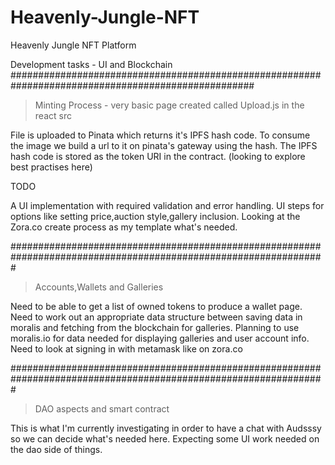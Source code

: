 # Heavenly-Jungle-NFT
Heavenly Jungle NFT Platform

Development tasks - UI and Blockchain 
####################################################################################################

> Minting Process - very basic page created called Upload.js in the react src

File is uploaded to Pinata which returns it's IPFS hash code.
To consume the image we build a url to it on pinata's gateway using the hash.
The IPFS hash code is stored as the token URI in the contract. (looking to explore best practises here)

TODO

A UI implementation with required validation and error handling.
UI steps for options like setting price,auction style,gallery inclusion. Looking at the Zora.co create process as my template what's needed.

#################################################################################################################

> Accounts,Wallets and Galleries
   
Need to be able to get a list of owned tokens to produce a wallet page.
Need to work out an appropriate data structure between saving data in moralis and fetching from the blockchain for galleries.
Planning to use moralis.io for data needed for displaying galleries and user account info.
Need to look at signing in with metamask like on zora.co

#################################################################################################################
> DAO aspects and smart contract

This is what I'm currently investigating in order to have a chat with Audsssy so we can decide what's needed here.
Expecting some UI work needed on the dao side of things.

